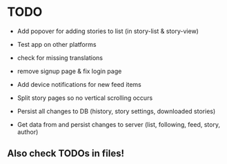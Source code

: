 # TODO

 - Add popover for adding stories to list (in story-list & story-view)
 - Test app on other platforms

 - check for missing translations
 - remove signup page & fix login page
 - Add device notifications for new feed items
 - Split story pages so no vertical scrolling occurs
 - Persist all changes to DB (history, story settings, downloaded stories)
 - Get data from and persist changes to server (list, following, feed, story, author)

 ## Also check TODOs in files!